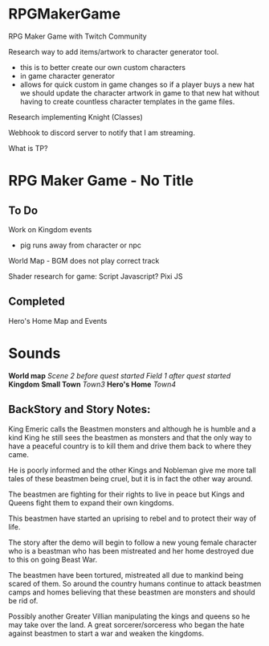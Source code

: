 # RPGMakerGame
RPG Maker Game with Twitch Community


Research way to add items/artwork to character generator tool.
- this is to better create our own custom characters
- in game character generator
- allows for quick custom in game changes so if a player buys a new hat we should update the character artwork in game to that new hat without having to create countless character templates in the game files.

Research implementing Knight (Classes)

Webhook to discord server to notify that I am streaming.

What is TP?

# RPG Maker Game - No Title

## To Do

Work on Kingdom events
- pig runs away from character or npc

World Map - BGM does not play correct track

Shader research for game: 
Script Javascript? 
Pixi JS


## Completed
Hero's Home Map and Events


# Sounds
**World map**
_Scene 2 before quest started_
_Field 1 after quest started_
	**Kingdom**
 	**Small Town**
 		_Town3_
 		**Hero's Home**
 		_Town4_


## BackStory and Story Notes:
King Emeric calls the Beastmen monsters and although he is humble and a kind King he still sees the beastmen as monsters and that the only way to have a peaceful country is to kill them and drive them back to where they came. 

He is poorly informed and the other Kings and Nobleman give me more tall tales of these beastmen being cruel, but it is in fact the other way around. 

The beastmen are fighting for their rights to live in peace but Kings and Queens fight them to expand their own kingdoms. 

This beastmen have started an uprising to rebel and to protect their way of life. 

The story after the demo will begin to follow a new young female character who is a beastman who has been mistreated and her home destroyed due to this on going Beast War. 

The beastmen have been tortured, mistreated all due to mankind being scared of them. So around the country humans continue to attack beastmen camps and homes believing that these beastmen are monsters and should be rid of. 


Possibly another Greater Villian manipulating the kings and queens so he may take over the land. A great sorcerer/sorceress who began the hate against beastmen to start a war and weaken the kingdoms.






















